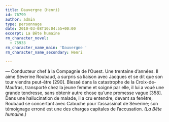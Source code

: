 ```yaml
---
title: Dauvergne (Henri)
id: 76799
author: admin
type: personnage
date: 2010-03-08T10:04:55+00:00
excerpt: La Bête humaine
rm_character_novel:
  - 75933
rm_character_name_main: 'Dauvergne '
rm_character_name_secondary: Henri

---
```

— Conducteur chef à la Compagnie de l&rsquo;Ouest. Une trentaine d&rsquo;années. Il aime Séverine Roubaud, a surpris sa liaison avec Jacques et se dit que son tour viendra peut-être [290]. Blessé dans la catastrophe de la Croix-de-Maufras, transporté chez la jeune femme et soigné par elle, il lui a voué une grande tendresse, sans obtenir autre chose qu&rsquo;une promesse vague [358]. Dans une hallucination de malade, il a cru entendre, devant sa fenêtre, Roubaud se concertant avec Cabuche pour l&rsquo;assassinat de Séverine; son témoignage erroné est une des charges capitales de l&rsquo;accusation. _(La Bête humaine.)_